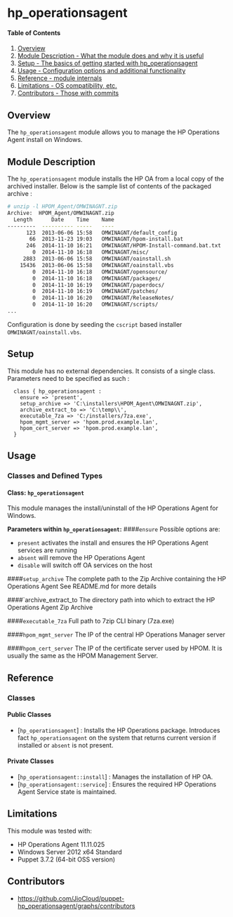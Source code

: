 # hp_operationsagent

#### Table of Contents

1. [Overview](#overview)
2. [Module Description - What the module does and why it is useful](#module-description)
3. [Setup - The basics of getting started with hp_operationsagent](#setup)
4. [Usage - Configuration options and additional functionality](#usage)
5. [Reference - module internals](#reference)
6. [Limitations - OS compatibility, etc.](#limitations)
7. [Contributors - Those with commits](#contributors)


## Overview

The `hp_operationsagent` module allows you to manage the HP Operations Agent install on Windows.


## Module Description

The `hp_operationsagent` module installs the HP OA from a local copy of the archived installer.
Below is the sample list of contents of the packaged archive : 

```bash
# unzip -l HPOM_Agent/OMWINAGNT.zip 
Archive:  HPOM_Agent/OMWINAGNT.zip
  Length      Date    Time    Name
---------  ---------- -----   ----
      123  2013-06-06 15:58   OMWINAGNT/default_config
       66  2013-11-23 19:03   OMWINAGNT/hpom-install.bat
      246  2014-11-10 16:21   OMWINAGNT/HPOM-Install-command.bat.txt
        0  2014-11-10 16:18   OMWINAGNT/misc/
     2883  2013-06-06 15:58   OMWINAGNT/oainstall.sh
    15436  2013-06-06 15:58   OMWINAGNT/oainstall.vbs
        0  2014-11-10 16:18   OMWINAGNT/opensource/
        0  2014-11-10 16:18   OMWINAGNT/packages/
        0  2014-11-10 16:19   OMWINAGNT/paperdocs/
        0  2014-11-10 16:19   OMWINAGNT/patches/
        0  2014-11-10 16:20   OMWINAGNT/ReleaseNotes/
        0  2014-11-10 16:20   OMWINAGNT/scripts/
...
```

Configuration is done by seeding the `cscript` based installer `OMWINAGNT/oainstall.vbs`.

## Setup

This module has no external dependencies. It consists of a single class. Parameters need to be specified as such :

```puppet
  class { hp_operationsagent :
    ensure => 'present',
    setup_archive => 'C:\installers\HPOM_Agent\OMWINAGNT.zip',
    archive_extract_to => 'C:\temp\\',
    executable_7za => 'C:/installers/7za.exe',
    hpom_mgmt_server => 'hpom.prod.example.lan',
    hpom_cert_server => 'hpom.prod.example.lan',
  }
```

## Usage

### Classes and Defined Types

#### Class: `hp_operationsagent`
This module manages the install/uninstall of the HP Operations Agent for Windows.

**Parameters within `hp_operationsagent`:**
####`ensure`
Possible options are:
* `present` activates the install and ensures the HP Operations Agent services are running
* `absent` will remove the HP Operations Agent
* `disable` will switch off OA services on the host

####`setup_archive`
The complete path to the Zip Archive containing the HP Operations Agent
See README.md for more details

####`archive_extract_to
The directory path into which to extract the HP Operations Agent Zip Archive

####`executable_7za`
Full path to 7zip CLI binary (7za.exe)

####`hpom_mgmt_server`
The IP of the central HP Operations Manager server 

####`hpom_cert_server`
The IP of the certificate server used by HPOM. It is usually the same as the HPOM Management Server.


## Reference

### Classes

#### Public Classes
* [`hp_operationsagent`] : Installs the HP Operations package. Introduces fact `hp_operationsagent` on the system that returns current version if installed or `absent` is not present.

#### Private Classes
* [`hp_operationsagent::install`] : Manages the installation of HP OA.
* [`hp_operationsagent::service`] : Ensures the required HP Operations Agent Service state is maintained.

## Limitations

This module was tested with:

* HP Operations Agent 11.11.025
* Windows Server 2012 x64 Standard
* Puppet 3.7.2 (64-bit OSS version)

## Contributors

* https://github.com/JioCloud/puppet-hp_operationsagent/graphs/contributors

